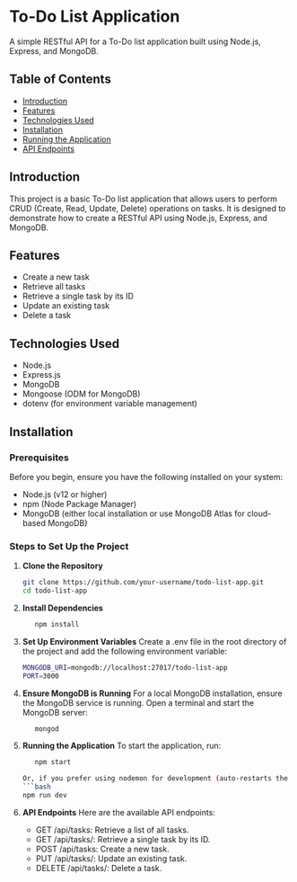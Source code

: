 # To-Do List Application

A simple RESTful API for a To-Do list application built using Node.js, Express, and MongoDB.

## Table of Contents

- [Introduction](#introduction)
- [Features](#features)
- [Technologies Used](#technologies-used)
- [Installation](#installation)
- [Running the Application](#running-the-application)
- [API Endpoints](#api-endpoints)
  

## Introduction

This project is a basic To-Do list application that allows users to perform CRUD (Create, Read, Update, Delete) operations on tasks. It is designed to demonstrate how to create a RESTful API using Node.js, Express, and MongoDB.

## Features

- Create a new task
- Retrieve all tasks
- Retrieve a single task by its ID
- Update an existing task
- Delete a task

## Technologies Used

- Node.js
- Express.js
- MongoDB
- Mongoose (ODM for MongoDB)
- dotenv (for environment variable management)

## Installation

### Prerequisites

Before you begin, ensure you have the following installed on your system:

- Node.js (v12 or higher)
- npm (Node Package Manager)
- MongoDB (either local installation or use MongoDB Atlas for cloud-based MongoDB)

### Steps to Set Up the Project

1. **Clone the Repository**

   ```bash
   git clone https://github.com/your-username/todo-list-app.git
   cd todo-list-app

2. **Install Dependencies**
   ```bash
      npm install

3. **Set Up Environment Variables**
   Create a .env file in the root directory of the project and add the following environment variable:
   ```bash
   MONGODB_URI=mongodb://localhost:27017/todo-list-app
   PORT=3000

4. **Ensure MongoDB is Running**
   For a local MongoDB installation, ensure the MongoDB service is running. Open a terminal and start the MongoDB server:
   ```bash
      mongod

5. **Running the Application**
   To start the application, run:
   ```bash
      npm start

   Or, if you prefer using nodemon for development (auto-restarts the server on changes):
   ```bash
   npm run dev

6. **API Endpoints**
   Here are the available API endpoints:
   - GET /api/tasks: Retrieve a list of all tasks.
   - GET /api/tasks/: Retrieve a single task by its ID.
   - POST /api/tasks: Create a new task.
   - PUT /api/tasks/: Update an existing task.
   - DELETE /api/tasks/: Delete a task.
